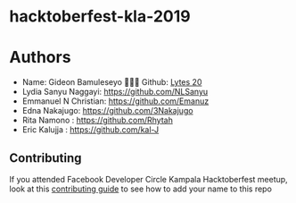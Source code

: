 # hacktoberfest-kla-2019
# Authors

- Name: Gideon Bamuleseyo 👨🏾‍💻 Github: [Lytes 20](https://github.com/lytes20)
- Lydia Sanyu Naggayi: https://github.com/NLSanyu
- Emmanuel N Christian: https://github.com/Emanuz
- Edna Nakajugo: https://github.com/3Nakajugo
- Rita Namono : https://github.com/Rhytah
- Eric Kalujja : https://github.com/kal-J
## Contributing
If you attended Facebook Developer Circle Kampala Hacktoberfest meetup, look at this [contributing guide](Contributing.md) to see how to add your name to this repo
